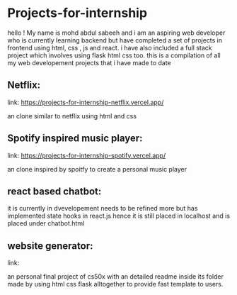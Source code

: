 # Projects-for-internship
hello ! My name is mohd abdul sabeeh and i am an aspiring web developer who is currently learning backend but have completed a set of projects in frontend using html, css , js and react. i have also included a full stack project which involves using flask html css too.
this is a compilation of all my web developement projects that i have made to date

## Netflix: 
link: https://projects-for-internship-netflix.vercel.app/

an clone similar to netflix using html and css

## Spotify inspired music player:
link: https://projects-for-internship-spotify.vercel.app/

an clone inspired by spoitfy to create a personal music player 

## react based chatbot:
it is currently in dvevelopement needs to be refined more but has implemented state hooks in react.js hence it is still placed in localhost and is placed under chatbot.html

## website generator:
link: 

an personal final project of cs50x with an detailed readme inside its folder made by using html css flask alltogether to provide fast template to users.
